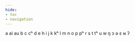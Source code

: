 ```yaml
---
hide:
- toc
- navigation
---
```

a
ai
au
b
c
cʰ
d
e
h
i
j
k
kʰ
l
m
n
o
p
pʰ
r
s
t
tʰ
u
w
ŋ
ɔ
ə
ɛ
ʉ
ʔ
